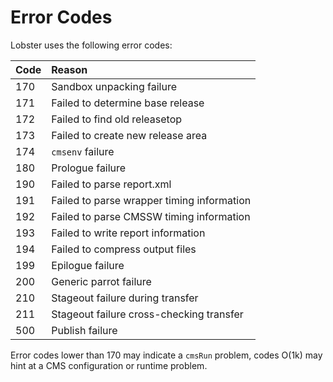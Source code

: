 # Error Codes

Lobster uses the following error codes:

| Code | Reason
| :--- | :-----
|  170 | Sandbox unpacking failure
|  171 | Failed to determine base release
|  172 | Failed to find old releasetop
|  173 | Failed to create new release area
|  174 | `cmsenv` failure
|  180 | Prologue failure
|  190 | Failed to parse report.xml
|  191 | Failed to parse wrapper timing information
|  192 | Failed to parse CMSSW timing information
|  193 | Failed to write report information
|  194 | Failed to compress output files
|  199 | Epilogue failure
|  200 | Generic parrot failure
|  210 | Stageout failure during transfer
|  211 | Stageout failure cross-checking transfer
|  500 | Publish failure

Error codes lower than 170 may indicate a `cmsRun` problem, codes
O(1k) may hint at a CMS configuration or runtime problem.
